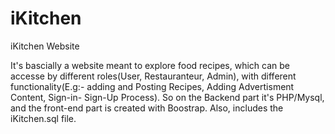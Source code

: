 # iKitchen
iKitchen Website


It's bascially a website meant to explore food recipes, which can be accesse by different roles(User, Restauranteur, Admin),
with different functionality(E.g:- adding and Posting Recipes, Adding Advertisment Content, Sign-in- Sign-Up Process).
So on the Backend part it's PHP/Mysql, and the front-end part is created with Boostrap.
Also, includes the iKitchen.sql file.

